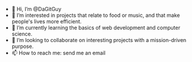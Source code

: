 - 👋 Hi, I’m @DaGitGuy
- 👀 I’m interested in projects that relate to food or music, and that make people's lives more efficient. 
- 🌱 I’m currently learning the basics of web development and computer science.
- 💞️ I’m looking to collaborate on interesting projects with a mission-driven purpose.
- 📫 How to reach me: send me an email

<!---
DaGitGuy/DaGitGuy is a ✨ special ✨ repository because its `README.md` (this file) appears on your GitHub profile.
You can click the Preview link to take a look at your changes.
--->
